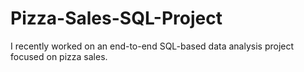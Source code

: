 # Pizza-Sales-SQL-Project
 I recently worked on an end-to-end SQL-based data analysis project focused on pizza sales.
